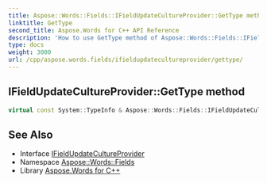 ```yaml
---
title: Aspose::Words::Fields::IFieldUpdateCultureProvider::GetType method
linktitle: GetType
second_title: Aspose.Words for C++ API Reference
description: 'How to use GetType method of Aspose::Words::Fields::IFieldUpdateCultureProvider class in C++.'
type: docs
weight: 3000
url: /cpp/aspose.words.fields/ifieldupdatecultureprovider/gettype/
---
```

## IFieldUpdateCultureProvider::GetType method




```cpp
virtual const System::TypeInfo & Aspose::Words::Fields::IFieldUpdateCultureProvider::GetType() const override
```

## See Also

* Interface [IFieldUpdateCultureProvider](../)
* Namespace [Aspose::Words::Fields](../../)
* Library [Aspose.Words for C++](../../../)
